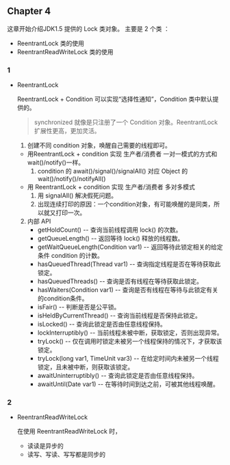 Chapter 4
---
这章开始介绍JDK1.5 提供的 Lock 类对象。
主要是 2 个类 ：
- ReentrantLock 类的使用
- ReentrantReadWriteLock 类的使用

### 1
- ReentrantLock

    ReentrantLock + Condition 可以实现“选择性通知”，Condition 类中默认提供的。
    > synchronized 就像是只注册了一个 Condition 对象。ReentrantLock 扩展性更高，更加灵活。
    1. 创建不同 condition 对象，唤醒自己需要的线程即可。
    - 用ReentrantLock + condition 实现 生产者/消费者 一对一模式的方式和 wait()/notify()一样。
        1. condition 的 await()/signal()/signalAll() 对应 Object 的wait()/notify()/notifyAll() 
    - 用 ReentrantLock + condition 实现 生产者/消费者 多对多模式
        1. 用 signalAll() 解决假死问题。
        2. 出现连续打印的原因：一个condition对象，有可能唤醒的是同类，所以就又打印一次。    
        
    2. 内部 API 
       - getHoldCount() -- 查询当前线程调用 lock() 的次数。
       - getQueueLength() -- 返回等待 lock() 释放的线程数。
       - getWaitQueueLength(Condition var1) -- 返回等待此锁定相关的给定条件 condition 的计数。
       - hasQueuedThread(Thread var1) -- 查询指定线程是否在等待获取此锁定。
       - hasQueuedThreads() -- 查询是否有线程在等待获取此锁定。
       - hasWaiters(Condition var1) -- 查询是否有线程在等待与此锁定有关的condition条件。
       - isFair() -- 判断是否是公平锁。
       - isHeldByCurrentThread() -- 查询当前线程是否保持此锁定。
       - isLocked() -- 查询此锁定是否由任意线程保持。
       - lockInterruptibly() -- 当前线程未被中断，获取锁定，否则出现异常。
       - tryLock() -- 仅在调用时锁定未被另一个线程保持的情况下，才获取该锁定。
       - tryLock(long var1, TimeUnit var3) -- 在给定时间内未被另一个线程锁定，且未被中断，则获取该锁定。
       - awaitUninterruptibly()  -- 查询此锁定是否由任意线程保持。
       - awaitUntil(Date var1) -- 在等待时间到达之前，可被其他线程唤醒。

### 2        
- ReentrantReadWriteLock

    在使用 ReentrantReadWriteLock 时，
    - 读读是异步的
    - 读写、写读、写写都是同步的

    







